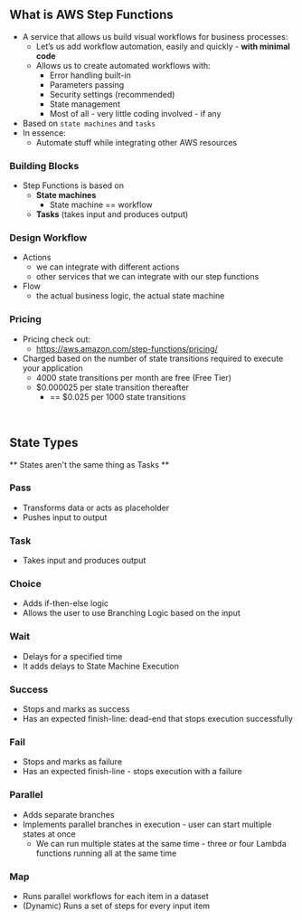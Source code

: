 ## What is AWS Step Functions

- A service that allows us build visual workflows for business processes:
  - Let’s us add workflow automation, easily and quickly - **with minimal code**
  - Allows us to create automated workflows with:
    - Error handling built-in
    - Parameters passing
    - Security settings (recommended)
    - State management
    - Most of all - very little coding involved - if any
- Based on `state machines` and `tasks`
- In essence:
  - Automate stuff while integrating other AWS resources

### Building Blocks
- Step Functions is based on
  - **State machines**
    - State machine == workflow
  - **Tasks** (takes input and produces output)

### Design Workflow
- Actions
  - we can integrate with different actions
  - other services that we can integrate with our step functions
- Flow
  - the actual business logic, the actual state machine

### Pricing
- Pricing check out:
  - https://aws.amazon.com/step-functions/pricing/
- Charged based on the number of state transitions required to execute your application
  - 4000 state transitions per month are free (Free Tier)
  - $0.000025 per state transition thereafter
    - == $0.025 per 1000 state transitions

<br>

## State Types

** States aren't the same thing as Tasks **

### Pass
- Transforms data or acts as placeholder
- Pushes input to output

### Task
- Takes input and produces output

### Choice
- Adds if-then-else logic
- Allows the user to use Branching Logic based on the input

### Wait
- Delays for a specified time
- It adds delays to State Machine Execution

### Success
- Stops and marks as success
- Has an expected finish-line: dead-end that stops execution successfully

### Fail
- Stops and marks as failure
- Has an expected finish-line - stops execution with a failure

### Parallel
- Adds separate branches
- Implements parallel branches in execution - user can start multiple states at once
  - We can run multiple states at the same time - three or four Lambda functions running all at the same time

### Map
- Runs parallel workflows for each item in a dataset
- (Dynamic) Runs a set of steps for every input item
